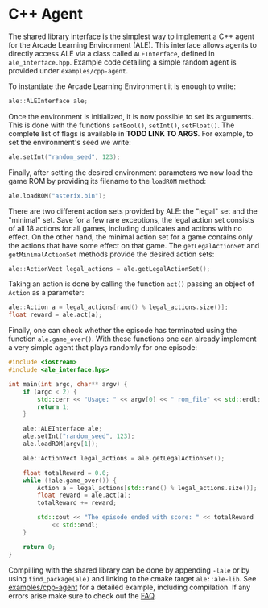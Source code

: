 # C++ Agent

The shared library interface is the simplest way to implement a C++ agent for the Arcade Learning Environment (ALE).
This interface allows agents to directly access ALE via a class called
`ALEInterface`, defined in `ale_interface.hpp`. Example code detailing a simple random agent is provided under `examples/cpp-agent`.


To instantiate the Arcade Learning Environment it is enough to write:
```cpp
ale::ALEInterface ale;
```

Once the environment is initialized, it is now possible to set its arguments. This is done with the 
functions `setBool()`, `setInt()`, `setFloat()`. The complete list of flags is available in **TODO LINK TO  ARGS**. For example, to set the environment's seed we write:

```cpp
ale.setInt("random_seed", 123);
```

Finally, after setting the desired environment parameters we now load the game ROM by providing its filename to the `loadROM` method:

```cpp
ale.loadROM("asterix.bin");
```

There are two different action sets provided by ALE: the "legal" set and the "minimal"
set. Save for a few rare exceptions, the legal action set consists of all 18 actions for all games, including duplicates and actions with no effect. On the other hand, the minimal action set for a game contains only 
the actions that have some effect on that game. The `getLegalActionSet` and `getMinimalActionSet` methods provide the desired action sets:

```cpp
ale::ActionVect legal_actions = ale.getLegalActionSet();
```

Taking an action is done by calling the function `act()` passing an object of `Action` as a parameter:

```cpp
ale::Action a = legal_actions[rand() % legal_actions.size()];
float reward = ale.act(a);
```

Finally, one can check whether the episode has terminated using the function `ale.game_over()`. With these functions one can already implement a very simple agent that plays randomly for one episode:

```cpp
#include <iostream>
#include <ale_interface.hpp>

int main(int argc, char** argv) {
    if (argc < 2) {
        std::cerr << "Usage: " << argv[0] << " rom_file" << std::endl;
        return 1;
    }

    ale::ALEInterface ale;
    ale.setInt("random_seed", 123);
    ale.loadROM(argv[1]);

    ale::ActionVect legal_actions = ale.getLegalActionSet();

    float totalReward = 0.0;
    while (!ale.game_over()) {
        Action a = legal_actions[std::rand() % legal_actions.size()];    
        float reward = ale.act(a);
        totalReward += reward;

        std::cout << "The episode ended with score: " << totalReward 
            << std::endl;
    }

    return 0;
}
```

Compilling with the shared library can be done by appending `-lale` or by using `find_package(ale)` and linking to the cmake target `ale::ale-lib`. See [examples/cpp-agent](https://github.com/mgbellemare/Arcade-Learning-Environment/tree/master/examples/cpp-agent) for a detailed example, including compilation. If any errors arise make sure to check out the [FAQ](./faq.md).
